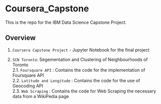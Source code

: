 # Coursera_Capstone
This is the repo for the IBM Data Science Capstone Project.

## Overview

1. `Coursera Capstone Project` - Jupyter Notebook for the final project

2. `SCN Toronto`: Segementation and Clustering of Neighbourhoods of Toronto    
  2.1. `Foursquare API` : Contains the code for the implementation of Foursquare API    
  2.2. `Latitude and Longitude` : Contains the code for the use of Geocoding API   
  2.3. `Web Scraping` : Contains the code for Web Scraping the necessary data from a WikiPedia page
